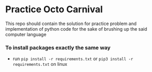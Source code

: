 # Practice Octo Carnival
This repo should contain the solution for practice problem and implementation of python code for the sake of brushing up the said computer language

### To install packages exactly the same way
- run `pip install -r requirements.txt` or `pip3 install -r requirements.txt` on linux